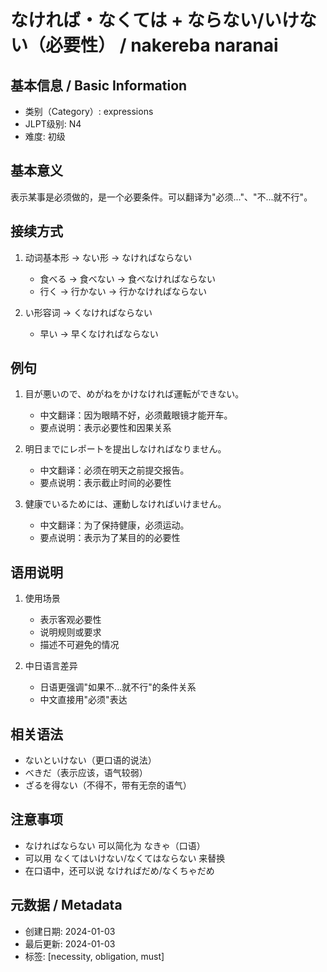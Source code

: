 # なければ・なくては + ならない/いけない（必要性） / nakereba naranai

## 基本信息 / Basic Information
- 类别（Category）: expressions
- JLPT级别: N4
- 难度: 初级

## 基本意义
表示某事是必须做的，是一个必要条件。可以翻译为"必须..."、"不...就不行"。

## 接续方式
1. 动词基本形 → ない形 → なければならない
   - 食べる → 食べない → 食べなければならない
   - 行く → 行かない → 行かなければならない

2. い形容词 → くなければならない
   - 早い → 早くなければならない

## 例句
1. 目が悪いので、めがねをかけなければ運転ができない。
   - 中文翻译：因为眼睛不好，必须戴眼镜才能开车。
   - 要点说明：表示必要性和因果关系

2. 明日までにレポートを提出しなければなりません。
   - 中文翻译：必须在明天之前提交报告。
   - 要点说明：表示截止时间的必要性

3. 健康でいるためには、運動しなければいけません。
   - 中文翻译：为了保持健康，必须运动。
   - 要点说明：表示为了某目的的必要性

## 语用说明
1. 使用场景
   - 表示客观必要性
   - 说明规则或要求
   - 描述不可避免的情况

2. 中日语言差异
   - 日语更强调"如果不...就不行"的条件关系
   - 中文直接用"必须"表达

## 相关语法
- ないといけない（更口语的说法）
- べきだ（表示应该，语气较弱）
- ざるを得ない（不得不，带有无奈的语气）

## 注意事项
- なければならない 可以简化为 なきゃ（口语）
- 可以用 なくてはいけない/なくてはならない 来替换
- 在口语中，还可以说 なければだめ/なくちゃだめ

## 元数据 / Metadata
- 创建日期: 2024-01-03
- 最后更新: 2024-01-03
- 标签: [necessity, obligation, must]